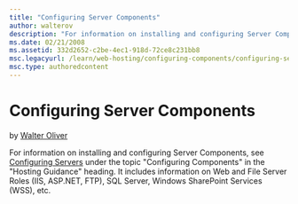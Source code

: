 ```yaml
---
title: "Configuring Server Components"
author: walterov
description: "For information on installing and configuring Server Components, see Configuring Servers under the topic 'Configuring Components' in the 'Hosting Guidance' h..."
ms.date: 02/21/2008
ms.assetid: 332d2652-c2be-4ec1-918d-72ce8c231bb8
msc.legacyurl: /learn/web-hosting/configuring-components/configuring-server-components
msc.type: authoredcontent
---
```

Configuring Server Components
====================
by [Walter Oliver](https://github.com/walterov)

For information on installing and configuring Server Components, see [Configuring Servers](../configuring-servers-in-the-windows-web-platform/index.md) under the topic "Configuring Components" in the "Hosting Guidance" heading. It includes information on Web and File Server Roles (IIS, ASP.NET, FTP), SQL Server, Windows SharePoint Services (WSS), etc.